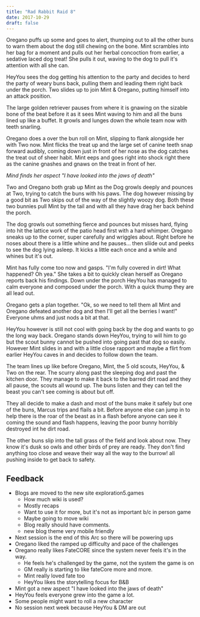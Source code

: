 ```yaml
---
title: "Rad Rabbit Raid 8"
date: 2017-10-29
draft: false
---
```


Oregano puffs up some and goes to alert, thumping out to all the other buns to warn them about the dog still chewing on the bone. Mint scrambles into her bag for a moment and pulls out her herbal concoction from earlier, a sedative laced dog treat! She pulls it out, waving to the dog to pull it's attention with all she can.

HeyYou sees the dog getting his attention to the party and decides to herd the party of weary buns back, pulling them and leading them right back under the porch. Two slides up to join Mint & Oregano, putting himself into an attack position.

 The large golden retriever pauses from where it is gnawing on the sizable bone of the beat before it as it sees Mint waving to him and all the buns lined up like a buffet. It growls and lunges down the whole team now with teeth snarling.

Oregano does a over the bun roll on Mint, slipping to flank alongside her with Two now. Mint flicks the treat up and the large set of canine teeth snap forward audibly, coming down just in front of her nose as the dog catches the treat out of sheer habit. Mint eeps and goes right into shock right there as the canine gnashes and gnaws on the treat in front of her.

_Mind finds her aspect "I have looked into the jaws of death"_

Two and Oregano both grab up Mint as the Dog growls deeply and pounces at Two, trying to catch the buns with his paws. The dog however missing by a good bit as Two skips out of the way of the slightly woozy dog. Both these two bunnies pull Mint by the tail and with all they have drag her back behind the porch.

The dog growls out something fierce and pounces but misses hard, flying into hit the lattice work of the patio head first with a hard whimper. Oregano sneaks up to the corner, super carefully and wriggles about. Right before he noses about there is a little whine and he pauses... then sliide out and peeks to see the dog lying asleep. It kicks a little each once and a while and whines but it's out.

Mint has fully come too now and gasps. "I'm fully covered in dirt! What happened? Oh yea." She takes a bit to quickly clean herself as Oregano reports back his findings. Down under the porch HeyYou has managed to calm everyone and composed under the porch. With a quick thump they are all lead out.

Oregano gets a plan together. "Ok, so we need to tell them all Mint and Oregano defeated another dog and then I'll get all the berries I want!" Everyone uhms and just nods a bit at that.

HeyYou however is still not cool with going back by the dog and wants to go the long way back. Oregano stands down HeyYou, trying to will him to go but the scout bunny cannot be pushed into going past that dog so easily. However Mint slides in and with a little close rapport and maybe a flirt from earlier HeyYou caves in and decides to follow down the team.

The team lines up like before Oregano, Mint, the 5 old scouts, HeyYou, & Two on the rear. The scurry along past the sleeping dog and past the kitchen door. They manage to make it back to the barred dirt road and they all pause, the scouts all wound up. The buns listen and they can tell the beast you can't see coming is about but off.

They all decide to make a dash and most of the buns make it safely but one of the buns, Marcus trips and flails a bit. Before anyone else can jump in to help there is the roar of the beast as in a flash before anyone can see it coming the sound and flash happens, leaving the poor bunny horribly destroyed int he dirt road.

The other buns slip into the tall grass of the field and look about now. They know it's dusk so owls and other birds of prey are ready. They don't find anything too close and weave their way all the way to the burrow! all pushing inside to get back to safety.

## Feedback

* Blogs are moved to the new site exploration5.games
  * How much wiki is used?
  * Mostly recaps
  * Want to use it for more, but it's not as important b/c in person game
  * Maybe going to move wiki
  * Blog really should have comments.
  * new blog theme very mobile friendly
* Next session is the end of this Arc so there will be powering ups
* Oregano liked the ramped up difficulty and pace of the challenges
* Oregano really likes FateCORE since the system never feels it's in the way.
  * He feels he's challenged by the game, not the system the game is on
  * GM really is starting to like fateCore more and more.
  * Mint really loved fate too
  * HeyYou likes the storytelling focus for B&B
* Mint got a new aspect  "I have looked into the jaws of death"
* HeyYou feels everyone grew into the game a lot.
* Some people might want to roll a new character
* No session next week because HeyYou & DM are out
